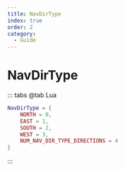 ```yaml
---
title: NavDirType
index: true
order: 2
category:
  - Guide
---
```


# NavDirType
::: tabs
@tab Lua
```lua
NavDirType = {
    NORTH = 0,
    EAST = 1,
    SOUTH = 2,
    WEST = 3,
    NUM_NAV_DIR_TYPE_DIRECTIONS = 4
}
```
:::